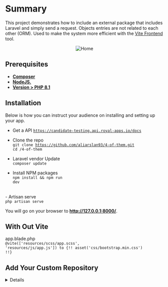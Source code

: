 # Summary
This project demonstrates how to include an external package that includes Laravel and simply send a request.
Objects entries are not related to each other (ORM). Used to make the system more efficient with the <a href="https://vitejs.dev/" _target="blank">Vite Frontend</a> tool.  
<p align="center">
<img src="https://www.alisaslan.com/4-of-them.png" alt="Home">
</p>

## Prerequisites

- **[Composer](https://getcomposer.org/)**
- **[NodeJS.](https://nodejs.org/en)**
- **[Version > PHP 8.1](https://www.php.net)**

## Installation
Below is how you can instruct your audience on installing and setting up your app.

- Get a API <code>https://candidate-testing.api.royal-apps.io/docs</code>
- Clone the repo <br>
<code>git clone https://github.com/aliarslan93/4-of-them.git</code><br>
<code>cd /4-of-them</code>

- Laravel vendor Update<br>
 <code>composer update</code>

- Install NPM packages<br>
 <code>npm install && npm run dev</code>
<br>
- Artisan serve<br>
 <code>php artisan serve</code> <br>


You will go on your browser to <b>http://127.0.0.1:8000/</b>.

## With Out Vite

app.blade.php<br>
<code>@vite(['resources/scss/app.scss', 'resources/js/app.js']) to {!! asset('css/bootstrap.min.css') !!}</code>

## Add Your Custom Repository
<details>

- You can add your custom repository to <mark style="background:#221c1c; color:white;">app\Providers\RepositoryServiceProvider.php</mark>

<code>$this->app->bind(
           CustomRepositoryInterface::class,
            CustomRepository::class
        );

<br>
</code>

### Add your repository class on your main Controller

<code>use App\Repositories\Interfaces\CustomAppInterface;
<br>protected $customRepository; 
<br>public function __construct(CustomAppInterface $customRepository)
<br> {
<br>    $this->CustomAppInterface = $customRepository;
<br> }
</code>
</details>
